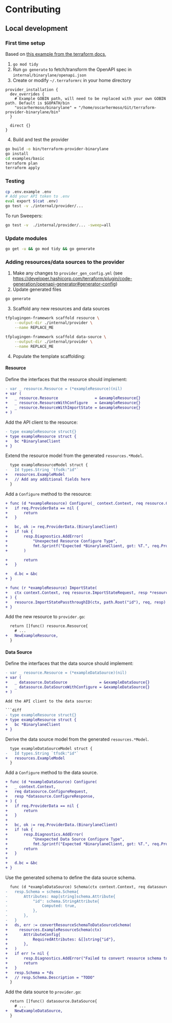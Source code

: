 # Contributing

## Local development

### First time setup

Based on [this example from the terraform docs](https://developer.hashicorp.com/terraform/plugin/code-generation/workflow-example),

1. `go mod tidy`
2. Run `go generate` to fetch/transform the OpenAPI spec in `internal/binarylane/openapi.json`
3. Create or modify `~/.terraformrc` in your home directory

```hcl
provider_installation {
  dev_overrides {
    # Example GOBIN path, will need to be replaced with your own GOBIN path. Default is $GOPATH/bin
    "oscarhermoso/binarylane" = "/home/oscarhermoso/Git/terraform-provider-binarylane/bin"
  }

  direct {}
}
```

4. Build and test the provider

```sh
go build -o bin/terraform-provider-binarylane
go install
cd examples/basic
terraform plan
terraform apply
```

### Testing


```sh
cp .env.example .env
# Add your API token to .env
eval export $(cat .env)
go test -v ./internal/provider/...
```

To run Sweepers:

```sh
go test -v  ./internal/provider/... -sweep=all
```

### Update modules

```sh
go get -u && go mod tidy && go generate
```

### Adding resources/data sources to the provider

1. Make any changes to `provider_gen_config.yml` (see https://developer.hashicorp.com/terraform/plugin/code-generation/openapi-generator#generator-config)
2. Update generated files

```sh
go generate
```

3. Scaffold any new resources and data sources

```sh
tfplugingen-framework scaffold resource \
    --output-dir ./internal/provider \
    --name REPLACE_ME
```

```sh
tfplugingen-framework scaffold data-source \
    --output-dir ./internal/provider \
    --name REPLACE_ME
```

4. Populate the template scaffolding:

#### Resource

Define the interfaces that the resource should implement:

```diff
- var _ resource.Resource = (*exampleResource)(nil)
+ var (
+ 	_ resource.Resource                = &exampleResource{}
+ 	_ resource.ResourceWithConfigure   = &exampleResource{}
+ 	_ resource.ResourceWithImportState = &exampleResource{}
+ )
```

Add the API client to the resource:

```diff
- type exampleResource struct{}
+ type exampleResource struct {
+ 	bc *BinarylaneClient
+ }
```

Extend the resource model from the generated `resources.*Model`.

```diff
  type exampleResourceModel struct {
- 	Id types.String `tfsdk:"id"`
+ 	resources.ExampleModel
+   // Add any additional fields here
  }
```

Add a `Configure` method to the resource:

```diff
+ func (d *exampleResource) Configure(_ context.Context, req resource.ConfigureRequest, resp *resource.ConfigureResponse) {
+ 	if req.ProviderData == nil {
+ 		return
+ 	}

+ 	bc, ok := req.ProviderData.(BinarylaneClient)
+ 	if !ok {
+ 		resp.Diagnostics.AddError(
+ 			"Unexpected Resource Configure Type",
+ 			fmt.Sprintf("Expected *BinarylaneClient, got: %T.", req.ProviderData),
+ 		)

+ 		return
+ 	}

+ 	d.bc = &bc
+ }
```

```diff
+ func (r *exampleResource) ImportState(
+   ctx context.Context, req resource.ImportStateRequest, resp *resource.ImportStateResponse,
+ ) {
+ 	resource.ImportStatePassthroughID(ctx, path.Root("id"), req, resp)
+ }
```

Add the new resource to `provider.go`:

```diff
  return []func() resource.Resource{
    # ...
+   NewExampleResource,
  }
```

#### Data Source

Define the interfaces that the data source should implement:

```diff
- var _ resource.Resource = (*exampleDataSource)(nil)
+ var (
+ 	_ datasource.DataSource              = &exampleDataSource{}
+ 	_ datasource.DataSourceWithConfigure = &exampleDataSource{}
+ )

Add the API client to the data source:

```diff
- type exampleResource struct{}
+ type exampleResource struct {
+ 	bc *BinarylaneClient
+ }
```

Derive the data source model from the generated `resources.*Model`.

```diff
  type exampleDataSourceModel struct {
- 	Id types.String `tfsdk:"id"`
+ 	resources.ExampleModel
  }
```

Add a `Configure` method to the data source.

```diff
+ func (d *exampleDataSource) Configure(
+   _ context.Context,
+   req datasource.ConfigureRequest,
+   resp *datasource.ConfigureResponse,
+ ) {
+ 	if req.ProviderData == nil {
+ 		return
+ 	}
+
+ 	bc, ok := req.ProviderData.(BinarylaneClient)
+ 	if !ok {
+ 		resp.Diagnostics.AddError(
+ 			"Unexpected Data Source Configure Type",
+ 			fmt.Sprintf("Expected *BinarylaneClient, got: %T.", req.ProviderData))
+ 		return
+ 	}
+
+ 	d.bc = &bc
+ }
```

Use the generated schema to define the data source schema.

```diff
  func (d *exampleDataSource) Schema(ctx context.Context, req datasource.SchemaRequest, resp *datasource.SchemaResponse) {
- 	resp.Schema = schema.Schema{
- 		Attributes: map[string]schema.Attribute{
- 			"id": schema.StringAttribute{
- 				Computed: true,
- 			},
- 		},
- 	}
+   ds, err := convertResourceSchemaToDataSourceSchema(
+     resources.ExampleResourceSchema(ctx)
+ 		AttributeConfig{
+ 			RequiredAttributes: &[]string{"id"},
+ 		},
+ 	)
+ 	if err != nil {
+ 		resp.Diagnostics.AddError("Failed to convert resource schema to data source schema", err.Error())
+ 		return
+ 	}
+ 	resp.Schema = *ds
+ 	// resp.Schema.Description = "TODO"
  }
```

Add the data source to `provider.go`:

```diff
  return []func() datasource.DataSource{
    # ...
+   NewExampleDataSource,
  }

